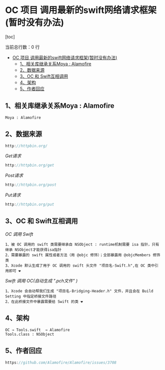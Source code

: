 # OC 项目 调用最新的swift网络请求框架(暂时没有办法)

[toc]

当前总行数：0 行

- [OC 项目 调用最新的swift网络请求框架(暂时没有办法)](#oc-项目-调用最新的swift网络请求框架暂时没有办法)
  - [1、相关库继承关系Moya : Alamofire](#1相关库继承关系moya--alamofire)
  - [2、数据来源](#2数据来源)
  - [3、OC 和 Swift互相调用](#3oc-和-swift互相调用)
  - [4、架构](#4架构)
  - [5、作者回应](#5作者回应)
## 1、相关库继承关系Moya : Alamofire

```
Moya : Alamofire
```

## 2、数据来源

```JavaScript
http://httpbin.org/
```

*Get请求*

```JavaScript
http://httpbin.org/get
```

*Post请求*

```JavaScript
http://httpbin.org/post
```

*Put请求*

```JavaScript
http://httpbin.org/put
```

## 3、OC 和 Swift互相调用

*OC 调用 Swift*

```
1、被 OC 调用的 swift 类需要继承自 NSObject : runtime机制需要 isa 指针，只有继承 NSObject才能获得isa指针
2、需要暴露的 swift 属性或者方法（用 @objc 修饰）；全部暴露用 @objcMembers 修饰类
3、Xcode 默认生成了用于 OC 调用的 swift 头文件 "项目名-Swift.h",在 OC 类中引用即可 ❤️
```

*Swift 调用 OC(自动生成 ".pch文件" )*

```
1、Xcode 会自动帮我们生成 "项目名-Bridging-Header.h" 文件，并且会在 Build Setting 中指定桥接文件路径
2、在此桥接文件中暴露需要给 Swift 的类 ❤️
```

## 4、架构

```
OC → Tools.swift  → Alamofire
Tools.class : NSObject
```

## 5、作者回应

```javascript
https://github.com/Alamofire/Alamofire/issues/3708
```









































